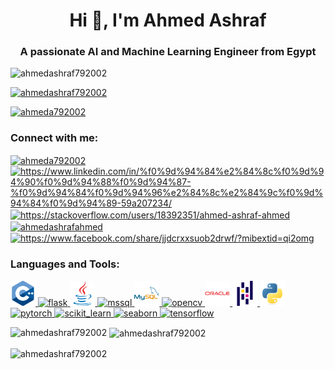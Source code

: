 <h1 align="center">Hi 👋, I'm Ahmed Ashraf</h1>
<h3 align="center">A passionate AI and Machine Learning Engineer from Egypt</h3>

<p align="left"> <img src="https://komarev.com/ghpvc/?username=ahmedashraf792002&label=Profile%20views&color=0e75b6&style=flat" alt="ahmedashraf792002" /> </p>

<p align="left"> <a href="https://github.com/ryo-ma/github-profile-trophy"><img src="https://github-profile-trophy.vercel.app/?username=ahmedashraf792002" alt="ahmedashraf792002" /></a> </p>

<p align="left"> <a href="https://twitter.com/ahmeda792002" target="blank"><img src="https://img.shields.io/twitter/follow/ahmeda792002?logo=twitter&style=for-the-badge" alt="ahmeda792002" /></a> </p>

<h3 align="left">Connect with me:</h3>
<p align="left">
<a href="https://twitter.com/ahmeda792002" target="blank"><img align="center" src="https://raw.githubusercontent.com/rahuldkjain/github-profile-readme-generator/master/src/images/icons/Social/twitter.svg" alt="ahmeda792002" height="30" width="40" /></a>
<a href="https://www.linkedin.com/in/ahmed-ashraf-59a207234/" target="blank">
<img align="center" src="https://raw.githubusercontent.com/rahuldkjain/github-profile-readme-generator/master/src/images/icons/Social/linked-in-alt.svg" alt="https://www.linkedin.com/in/%f0%9d%94%84%e2%84%8c%f0%9d%94%90%f0%9d%94%88%f0%9d%94%87-%f0%9d%94%84%f0%9d%94%96%e2%84%8c%e2%84%9c%f0%9d%94%84%f0%9d%94%89-59a207234/" height="30" width="40" /></a>
<a href="https://stackoverflow.com/users/https://stackoverflow.com/users/18392351/ahmed-ashraf-ahmed" target="blank"><img align="center" src="https://raw.githubusercontent.com/rahuldkjain/github-profile-readme-generator/master/src/images/icons/Social/stack-overflow.svg" alt="https://stackoverflow.com/users/18392351/ahmed-ashraf-ahmed" height="30" width="40" /></a>
<a href="https://kaggle.com/ahmedashrafahmed" target="blank"><img align="center" src="https://raw.githubusercontent.com/rahuldkjain/github-profile-readme-generator/master/src/images/icons/Social/kaggle.svg" alt="ahmedashrafahmed" height="30" width="40" /></a>
<a href="https://fb.com/https://www.facebook.com/share/jjdcrxxsuob2drwf/?mibextid=qi2omg" target="blank"><img align="center" src="https://raw.githubusercontent.com/rahuldkjain/github-profile-readme-generator/master/src/images/icons/Social/facebook.svg" alt="https://www.facebook.com/share/jjdcrxxsuob2drwf/?mibextid=qi2omg" height="30" width="40" /></a>
</p>

<h3 align="left">Languages and Tools:</h3>
<p align="left"> <a href="https://www.w3schools.com/cpp/" target="_blank" rel="noreferrer"> <img src="https://raw.githubusercontent.com/devicons/devicon/master/icons/cplusplus/cplusplus-original.svg" alt="cplusplus" width="40" height="40"/> </a> <a href="https://flask.palletsprojects.com/" target="_blank" rel="noreferrer"> <img src="https://www.vectorlogo.zone/logos/pocoo_flask/pocoo_flask-icon.svg" alt="flask" width="40" height="40"/> </a> <a href="https://www.java.com" target="_blank" rel="noreferrer"> <img src="https://raw.githubusercontent.com/devicons/devicon/master/icons/java/java-original.svg" alt="java" width="40" height="40"/> </a> <a href="https://www.microsoft.com/en-us/sql-server" target="_blank" rel="noreferrer"> <img src="https://www.svgrepo.com/show/303229/microsoft-sql-server-logo.svg" alt="mssql" width="40" height="40"/> </a> <a href="https://www.mysql.com/" target="_blank" rel="noreferrer"> <img src="https://raw.githubusercontent.com/devicons/devicon/master/icons/mysql/mysql-original-wordmark.svg" alt="mysql" width="40" height="40"/> </a> <a href="https://opencv.org/" target="_blank" rel="noreferrer"> <img src="https://www.vectorlogo.zone/logos/opencv/opencv-icon.svg" alt="opencv" width="40" height="40"/> </a> <a href="https://www.oracle.com/" target="_blank" rel="noreferrer"> <img src="https://raw.githubusercontent.com/devicons/devicon/master/icons/oracle/oracle-original.svg" alt="oracle" width="40" height="40"/> </a> <a href="https://pandas.pydata.org/" target="_blank" rel="noreferrer"> <img src="https://raw.githubusercontent.com/devicons/devicon/2ae2a900d2f041da66e950e4d48052658d850630/icons/pandas/pandas-original.svg" alt="pandas" width="40" height="40"/> </a> <a href="https://www.python.org" target="_blank" rel="noreferrer"> <img src="https://raw.githubusercontent.com/devicons/devicon/master/icons/python/python-original.svg" alt="python" width="40" height="40"/> </a> <a href="https://pytorch.org/" target="_blank" rel="noreferrer"> <img src="https://www.vectorlogo.zone/logos/pytorch/pytorch-icon.svg" alt="pytorch" width="40" height="40"/> </a> <a href="https://scikit-learn.org/" target="_blank" rel="noreferrer"> <img src="https://upload.wikimedia.org/wikipedia/commons/0/05/Scikit_learn_logo_small.svg" alt="scikit_learn" width="40" height="40"/> </a> <a href="https://seaborn.pydata.org/" target="_blank" rel="noreferrer"> <img src="https://seaborn.pydata.org/_images/logo-mark-lightbg.svg" alt="seaborn" width="40" height="40"/> </a> <a href="https://www.tensorflow.org" target="_blank" rel="noreferrer"> <img src="https://www.vectorlogo.zone/logos/tensorflow/tensorflow-icon.svg" alt="tensorflow" width="40" height="40"/> </a> </p>

<p><img align="left" src="https://github-readme-stats.vercel.app/api/top-langs?username=ahmedashraf792002&show_icons=true&locale=en&layout=compact" alt="ahmedashraf792002" /></p>

<p>&nbsp;<img align="center" src="https://github-readme-stats.vercel.app/api?username=ahmedashraf792002&show_icons=true&locale=en" alt="ahmedashraf792002" /></p>

<p><img align="center" src="https://github-readme-streak-stats.herokuapp.com/?user=ahmedashraf792002&" alt="ahmedashraf792002" /></p>
